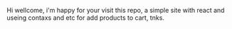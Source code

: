 Hi wellcome, i'm happy for your visit this repo, a simple site with react and useing contaxs and etc for add products to cart, tnks.
